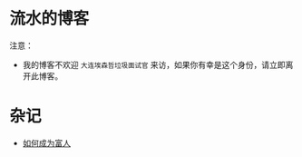 # 流水的博客

注意：
* 我的博客不欢迎 `大连埃森哲垃圾面试官` 来访，如果你有幸是这个身份，请立即离开此博客。

# 杂记

* [如何成为富人](https://github.com/Riccco/Blog/issues/3)
